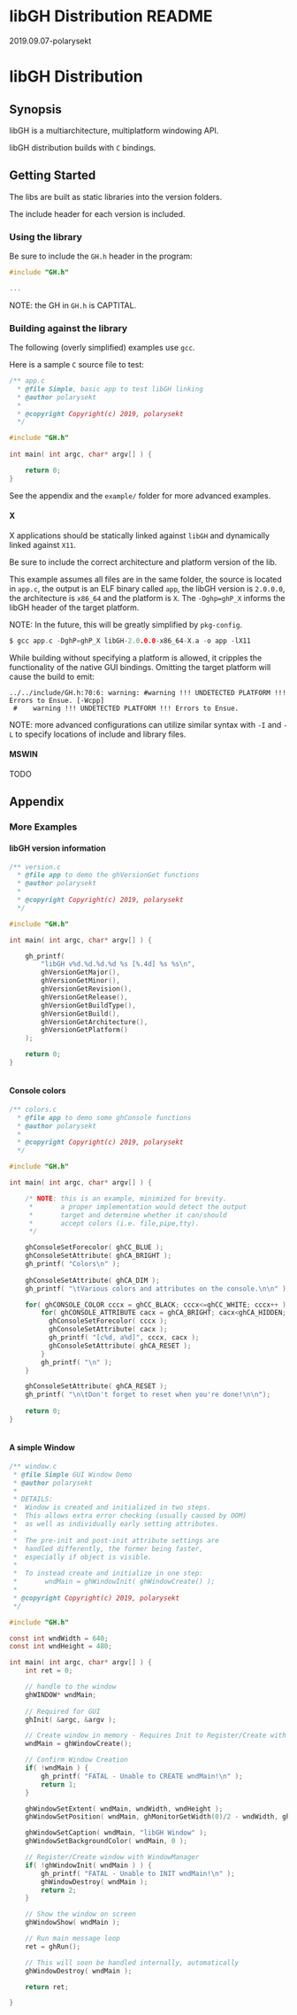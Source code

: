 libGH Distribution README
=========================
2019.09.07-polarysekt


# libGH Distribution

## Synopsis

libGH is a multiarchitecture, multiplatform windowing API.

libGH distribution builds with `C` bindings.

## Getting Started

The libs are built as static libraries into the version folders.

The include header for each version is included.

### Using the library

Be sure to include the `GH.h` header in the program:

```c
#include "GH.h"

...
```

NOTE: the GH in `GH.h` is CAPTITAL.

### Building against the library

The following (overly simplified) examples use `gcc`.

Here is a sample `C` source file to test:

```c
/** app.c
  * @file Simple, basic app to test libGH linking
  * @author polarysekt
  *
  * @copyright Copyright(c) 2019, polarysekt
  */

#include "GH.h"
  
int main( int argc, char* argv[] ) {

    return 0;
}

```

See the appendix and the `example/` folder for more advanced examples.

#### X

X applications should be statically linked against `libGH` and dynamically linked against `X11`.

Be sure to include the correct architecture and platform version of the lib.

This example assumes all files are in the same folder, the source is located in `app.c`, the output is an ELF binary called `app`, the libGH version is `2.0.0.0`, the architecture is `x86_64` and the platform is `X`. The `-Dghp=ghP_X` informs the libGH header of the target platform.

NOTE: In the future, this will be greatly simplified by `pkg-config`.

```c
$ gcc app.c -DghP=ghP_X libGH-2.0.0.0-x86_64-X.a -o app -lX11
```

While building without specifying a platform is allowed, it cripples the functionality of the native GUI bindings.
Omitting the target platform will cause the build to emit:

```
../../include/GH.h:70:6: warning: #warning !!! UNDETECTED PLATFORM !!! Errors to Ensue. [-Wcpp]
 #    warning !!! UNDETECTED PLATFORM !!! Errors to Ensue.
```

NOTE: more advanced configurations can utilize similar syntax with `-I` and `-L` to specify locations of include and library files.




#### MSWIN

TODO

## Appendix

### More Examples

#### libGH version information

```c
/** version.c
  * @file app to demo the ghVersionGet functions
  * @author polarysekt
  *
  * @copyright Copyright(c) 2019, polarysekt
  */

#include "GH.h"

int main( int argc, char* argv[] ) {

    gh_printf( 
        "libGH v%d.%d.%d.%d %s [%.4d] %s %s\n",
        ghVersionGetMajor(), 
		ghVersionGetMinor(), 
		ghVersionGetRevision(), 
		ghVersionGetRelease(), 
		ghVersionGetBuildType(),
		ghVersionGetBuild(), 
		ghVersionGetArchitecture(), 
		ghVersionGetPlatform()
    );

    return 0;
}
    
```

#### Console colors

```c
/** colors.c
  * @file app to demo some ghConsole functions
  * @author polarysekt
  *
  * @copyright Copyright(c) 2019, polarysekt
  */

#include "GH.h"

int main( int argc, char* argv[] ) {

    /* NOTE: this is an example, minimized for brevity.
     *       a proper implementation would detect the output
     *       target and determine whether it can/should
     *       accept colors (i.e. file,pipe,tty).
     */

    ghConsoleSetForecolor( ghCC_BLUE );
    ghConsoleSetAttribute( ghCA_BRIGHT );  
    gh_printf( "Colors\n" );
    
    ghConsoleSetAttribute( ghCA_DIM );
    gh_printf( "\tVarious colors and attributes on the console.\n\n" );

    for( ghCONSOLE_COLOR cccx = ghCC_BLACK; cccx<=ghCC_WHITE; cccx++ ) {
        for( ghCONSOLE_ATTRIBUTE cacx = ghCA_BRIGHT; cacx<ghCA_HIDDEN; cacx++ ) {
          ghConsoleSetForecolor( cccx );
          ghConsoleSetAttribute( cacx );
          gh_printf( "[c%d, a%d]", cccx, cacx );
          ghConsoleSetAttribute( ghCA_RESET );
        }
        gh_printf( "\n" );
    }

    ghConsoleSetAttribute( ghCA_RESET );
    gh_printf( "\n\tDon't forget to reset when you're done!\n\n");
    
    return 0;
}
    
```

#### A simple Window

```c
/** window.c
 * @file Simple GUI Window Demo
 * @author polarysekt
 *
 * DETAILS:
 *  Window is created and initialized in two steps.
 *  This allows extra error checking (usually caused by OOM) 
 *  as well as individually early setting attributes.
 *
 *  The pre-init and post-init attribute settings are 
 *  handled differently, the former being faster, 
 *  especially if object is visible.
 *
 *  To instead create and initialize in one step:
 *       wndMain = ghWindowInit( ghWindowCreate() );
 *
 * @copyright Copyright(c) 2019, polarysekt
 */

#include "GH.h"

const int wndWidth = 640;
const int wndHeight = 480;

int main( int argc, char* argv[] ) {
    int ret = 0;

    // handle to the window
    ghWINDOW* wndMain;
    
    // Required for GUI
    ghInit( &argc, &argv );

    // Create window in memory - Requires Init to Register/Create with GUI
	wndMain = ghWindowCreate();

    // Confirm Window Creation
	if( !wndMain ) {
		gh_printf( "FATAL - Unable to CREATE wndMain!\n" );
		return 1;
	}

    ghWindowSetExtent( wndMain, wndWidth, wndHeight );
	ghWindowSetPosition( wndMain, ghMonitorGetWidth(0)/2 - wndWidth, ghMonitorGetHeight(0)/2 - wndHeight );

    ghWindowSetCaption( wndMain, "libGH Window" );
    ghWindowSetBackgroundColor( wndMain, 0 );

    // Register/Create window with WindowManager
	if( !ghWindowInit( wndMain ) ) {
		gh_printf( "FATAL - Unable to INIT wndMain!\n" );
		ghWindowDestroy( wndMain );
		return 2;
	}

    // Show the window on screen
    ghWindowShow( wndMain );

    // Run main message loop
	ret = ghRun();

    // This will soon be handled internally, automatically
	ghWindowDestroy( wndMain );

	return ret;

}
```
